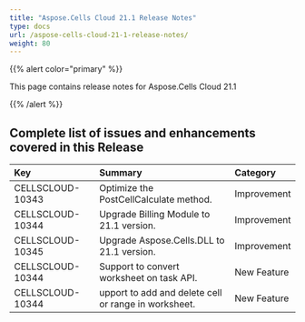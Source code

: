 ```yaml
---
title: "Aspose.Cells Cloud 21.1 Release Notes"
type: docs
url: /aspose-cells-cloud-21-1-release-notes/
weight: 80
---
```


{{% alert color="primary" %}} 

This page contains release notes for Aspose.Cells Cloud 21.1

{{% /alert %}} 
## **Complete list of issues and enhancements covered in this Release**

|**Key**|**Summary**|**Category**|
| :- | :- | :- |
| CELLSCLOUD-10343 | Optimize the PostCellCalculate method.| Improvement   |
| CELLSCLOUD-10344 | Upgrade Billing Module to 21.1 version.| Improvement |
| CELLSCLOUD-10345 | Upgrade Aspose.Cells.DLL to 21.1 version.| Improvement |
| CELLSCLOUD-10344 | Support to convert worksheet on task API.| New Feature|
| CELLSCLOUD-10344 | upport to add and delete cell or range in worksheet.| New Feature|

